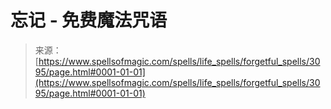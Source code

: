 <!--yml

category: 未分类

date: 2024-06-12 18:36:52

-->

# 忘记 - 免费魔法咒语

> 来源：[https://www.spellsofmagic.com/spells/life_spells/forgetful_spells/3095/page.html#0001-01-01](https://www.spellsofmagic.com/spells/life_spells/forgetful_spells/3095/page.html#0001-01-01)
